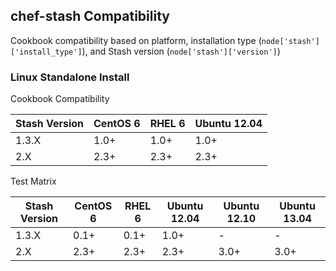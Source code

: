 ## chef-stash Compatibility ##

Cookbook compatibility based on platform, installation type (`node['stash']['install_type']`), and Stash version (`node['stash']['version']`)

### Linux Standalone Install ###

Cookbook Compatibility

Stash Version | CentOS 6 | RHEL 6 | Ubuntu 12.04
--------------|----------|--------|-------------
1.3.X         | 1.0+     | 1.0+   | 1.0+
2.X           | 2.3+     | 2.3+   | 2.3+

Test Matrix

Stash Version | CentOS 6 | RHEL 6 | Ubuntu 12.04 | Ubuntu 12.10 | Ubuntu 13.04
--------------|----------|--------|--------------|--------------|-------------
1.3.X         | 0.1+     | 0.1+   | 1.0+         | -            | -
2.X           | 2.3+     | 2.3+   | 2.3+         | 3.0+         | 3.0+
